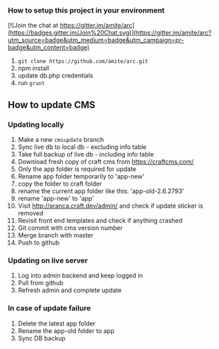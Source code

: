
### How to setup this project in your environment

[![Join the chat at https://gitter.im/amite/arc](https://badges.gitter.im/Join%20Chat.svg)](https://gitter.im/amite/arc?utm_source=badge&utm_medium=badge&utm_campaign=pr-badge&utm_content=badge)

1. `git clone https://github.com/amite/arc.git`
2. npm install
3. update db.php credentials
4. run `grunt`

## How to update CMS

### Updating locally

1. Make a new `cmsupdate` branch
2. Sync live db to local db - excluding info table
3. Take full backup of live db - including info table
4. Download fresh copy of craft cms from https://craftcms.com/
5. Only the app folder is required for update
6. Rename app folder temporarily to 'app-new'
7. copy the folder to craft folder
8. rename the current app folder like this: 'app-old-2.6.2793'
9. rename 'app-new' to 'app'
10. Visit http://aranca.craft.dev/admin/ and check if update sticker is removed
11. Revisit front end templates and check if anything crashed
12. Git commit with cms version number
13. Merge branch with master
14. Push to github

### Updating on live server
1. Log into admin backend and keep logged in
2. Pull from github
3. Refresh admin and complete update


### In case of update failure

1. Delete the latest app folder
2. Rename the app-old folder to app
3. Sync DB backup
